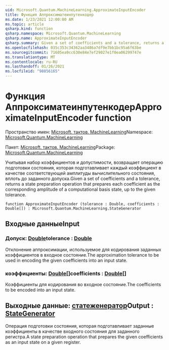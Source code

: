 ```yaml
---
uid: Microsoft.Quantum.MachineLearning.ApproximateInputEncoder
title: Функция Аппроксиматеинпутенкодер
ms.date: 1/23/2021 12:00:00 AM
ms.topic: article
qsharp.kind: function
qsharp.namespace: Microsoft.Quantum.MachineLearning
qsharp.name: ApproximateInputEncoder
qsharp.summary: Given a set of coefficients and a tolerance, returns a state preparation operation that prepares each coefficient as the corresponding amplitude of a computational basis state, up to the given tolerance.
ms.openlocfilehash: 035c353c34362aa3486a7df9e7bb1bc95a6f63be
ms.sourcegitcommit: 71605ea9cc630e84e7ef29027e1f0ea06299747e
ms.translationtype: MT
ms.contentlocale: ru-RU
ms.lasthandoff: 01/26/2021
ms.locfileid: "98856165"
---
```

# <a name="approximateinputencoder-function"></a><span data-ttu-id="9f6aa-102">Функция Аппроксиматеинпутенкодер</span><span class="sxs-lookup"><span data-stu-id="9f6aa-102">ApproximateInputEncoder function</span></span>

<span data-ttu-id="9f6aa-103">Пространство имен: [Microsoft. тактов. MachineLearning](xref:Microsoft.Quantum.MachineLearning)</span><span class="sxs-lookup"><span data-stu-id="9f6aa-103">Namespace: [Microsoft.Quantum.MachineLearning](xref:Microsoft.Quantum.MachineLearning)</span></span>

<span data-ttu-id="9f6aa-104">Пакет: [Microsoft. тактов. MachineLearning](https://nuget.org/packages/Microsoft.Quantum.MachineLearning)</span><span class="sxs-lookup"><span data-stu-id="9f6aa-104">Package: [Microsoft.Quantum.MachineLearning](https://nuget.org/packages/Microsoft.Quantum.MachineLearning)</span></span>


<span data-ttu-id="9f6aa-105">Учитывая набор коэффициентов и допустимости, возвращает операцию подготовки состояния, которая подготавливает каждый коэффициент в качестве соответствующей амплитуды вычислительного состояния, вплоть до заданного допуска.</span><span class="sxs-lookup"><span data-stu-id="9f6aa-105">Given a set of coefficients and a tolerance, returns a state preparation operation that prepares each coefficient as the corresponding amplitude of a computational basis state, up to the given tolerance.</span></span>

```qsharp
function ApproximateInputEncoder (tolerance : Double, coefficients : Double[]) : Microsoft.Quantum.MachineLearning.StateGenerator
```


## <a name="input"></a><span data-ttu-id="9f6aa-106">Входные данные</span><span class="sxs-lookup"><span data-stu-id="9f6aa-106">Input</span></span>

### <a name="tolerance--double"></a><span data-ttu-id="9f6aa-107">Допуск: [Double](xref:microsoft.quantum.lang-ref.double)</span><span class="sxs-lookup"><span data-stu-id="9f6aa-107">tolerance : [Double](xref:microsoft.quantum.lang-ref.double)</span></span>

<span data-ttu-id="9f6aa-108">Отклонение аппроксимации, используемое для кодирования заданных коэффициентов в входное состояние.</span><span class="sxs-lookup"><span data-stu-id="9f6aa-108">The approximation tolerance to be used in encoding the given coefficients into an input state.</span></span>


### <a name="coefficients--double"></a><span data-ttu-id="9f6aa-109">коэффициенты: [Double](xref:microsoft.quantum.lang-ref.double)[]</span><span class="sxs-lookup"><span data-stu-id="9f6aa-109">coefficients : [Double](xref:microsoft.quantum.lang-ref.double)[]</span></span>

<span data-ttu-id="9f6aa-110">Коэффициенты для кодирования во входное состояние.</span><span class="sxs-lookup"><span data-stu-id="9f6aa-110">The coefficients to be encoded into an input state.</span></span>



## <a name="output--stategenerator"></a><span data-ttu-id="9f6aa-111">Выходные данные: [статеженератор](xref:Microsoft.Quantum.MachineLearning.StateGenerator)</span><span class="sxs-lookup"><span data-stu-id="9f6aa-111">Output : [StateGenerator](xref:Microsoft.Quantum.MachineLearning.StateGenerator)</span></span>

<span data-ttu-id="9f6aa-112">Операция подготовки состояния, которая подготавливает заданные коэффициенты в качестве входного состояния для заданного регистра.</span><span class="sxs-lookup"><span data-stu-id="9f6aa-112">A state preparation operation that prepares the given coefficients as an input state on a given register.</span></span>